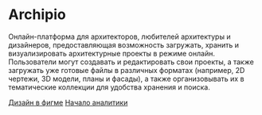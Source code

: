 # Archipio

Онлайн-платформа для архитекторов, любителей архитектуры и дизайнеров, предоставляющая
возможность загружать, хранить и визуализировать архитектурные проекты в режиме онлайн.
Пользователи могут создавать и редактировать свои проекты, а также загружать уже готовые файлы
в различных форматах (например, 2D чертежи, 3D модели, планы и фасады), а также организовывать
их в тематические коллекции для удобства хранения и поиска.

[Дизайн в фигме](https://www.figma.com/file/0FnYHgsarp6KkhmHAoXCSx/Archipio?type=design&node-id=0%3A1&mode=design&t=D4LqwG7v0iviUMc1-1)
[Начало аналитики](https://docs.google.com/document/d/18zYJOGxoknxOBiDiYecbkYp1NehqQvGE/edit?usp=sharing&ouid=118407220686326859687&rtpof=true&sd=true)
